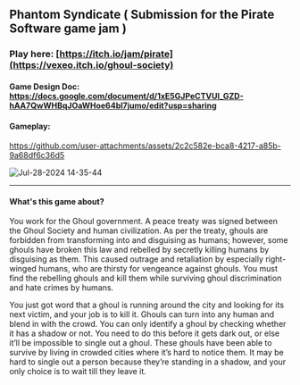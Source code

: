 ## Phantom Syndicate ( Submission for the Pirate Software game jam )
### Play here: [https://itch.io/jam/pirate](https://vexeo.itch.io/ghoul-society)
#### Game Design Doc: https://docs.google.com/document/d/1xE5GJPeCTVUI_GZD-hAA7QwWHBqJOaWHoe64bl7jumo/edit?usp=sharing
#### Gameplay:

https://github.com/user-attachments/assets/2c2c582e-bca8-4217-a85b-9a68df6c36d5

![Jul-28-2024 14-35-44](https://github.com/user-attachments/assets/94597394-da55-4edf-9014-c597605518be)
_________
#### What's this game about? 



You work for the Ghoul government. A peace treaty was signed between the Ghoul Society and human civilization. As per the treaty, ghouls are forbidden from transforming into and disguising as humans; however, some ghouls have broken this law and rebelled by secretly killing humans by disguising as them. This caused outrage and retaliation by especially right-winged humans, who are thirsty for vengeance against ghouls. You must find the rebelling ghouls and kill them while surviving ghoul discrimination and hate crimes by humans.

You just got word that a ghoul is running around the city and looking for its next victim, and your job is to kill it. Ghouls can turn into any human and blend in with the crowd. You can only identify a ghoul by checking whether it has a shadow or not. You need to do this before it gets dark out, or else it’ll be impossible to single out a ghoul. These ghouls have been able to survive by living in crowded cities where it’s hard to notice them. It may be hard to single out a person because they’re standing in a shadow, and your only choice is to wait till they leave it.
